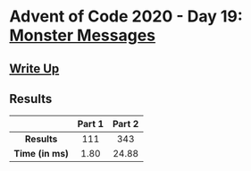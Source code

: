 # Advent of Code 2020 - Day 19: [Monster Messages](https://adventofcode.com/2020/day/19)

## [Write Up](https://codingap.github.io/advent-of-code/writeups/2020/day19)

## Results

|                  | **Part 1** | **Part 2** |
| :--------------: | :--------: | :--------: |
|   **Results**    | 111 | 343 |
| **Time (in ms)** | 1.80 | 24.88 |
